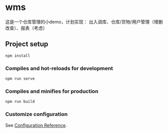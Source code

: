 # wms
这是一个仓库管理的小demo，计划实现：
出入调库、仓库/货物/用户管理（增删改查）、报表（考虑）

## Project setup
```
npm install
```

### Compiles and hot-reloads for development
```
npm run serve
```

### Compiles and minifies for production
```
npm run build
```

### Customize configuration
See [Configuration Reference](https://cli.vuejs.org/config/).
